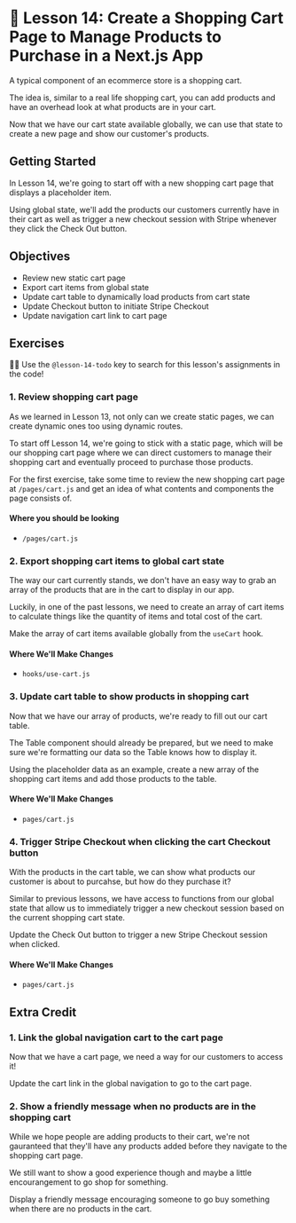 # 📓 Lesson 14: Create a Shopping Cart Page to Manage Products to Purchase in a Next.js App

A typical component of an ecommerce store is a shopping cart.

The idea is, similar to a real life shopping cart, you can add products and have an overhead look at what products are in your cart.

Now that we have our cart state available globally, we can use that state to create a new page and show our customer's products.

## Getting Started

In Lesson 14, we're going to start off with a new shopping cart page that displays a placeholder item.

Using global state, we'll add the products our customers currently have in their cart as well as trigger a new checkout session with Stripe whenever they click the Check Out button.

## Objectives
* Review new static cart page
* Export cart items from global state
* Update cart table to dynamically load products from cart state
* Update Checkout button to initiate Stripe Checkout
* Update navigation cart link to cart page

## Exercises

🕵️‍♂️ Use the `@lesson-14-todo` key to search for this lesson's assignments in the code!

### 1. Review shopping cart page

As we learned in Lesson 13, not only can we create static pages, we can create dynamic ones too using dynamic routes.

To start off Lesson 14, we're going to stick with a static page, which will be our shopping cart page where we can direct customers to manage their shopping cart and eventually proceed to purchase those products.

For the first exercise, take some time to review the new shopping cart page at `/pages/cart.js` and get an idea of what contents and components the page consists of.

#### Where you should be looking
* `/pages/cart.js`

### 2. Export shopping cart items to global cart state

The way our cart currently stands, we don't have an easy way to grab an array of the products that are in the cart to display in our app.

Luckily, in one of the past lessons, we need to create an array of cart items to calculate things like the quantity of items and total cost of the cart.

Make the array of cart items available globally from the `useCart` hook.

#### Where We'll Make Changes
* `hooks/use-cart.js`

### 3. Update cart table to show products in shopping cart

Now that we have our array of products, we're ready to fill out our cart table.

The Table component should already be prepared, but we need to make sure we're formatting our data so the Table knows how to display it.

Using the placeholder data as an example, create a new array of the shopping cart items and add those products to the table.

#### Where We'll Make Changes
* `pages/cart.js`

### 4. Trigger Stripe Checkout when clicking the cart Checkout button

With the products in the cart table, we can show what products our customer is about to purcahse, but how do they purchase it?

Similar to previous lessons, we have access to functions from our  global state that allow us to immediately trigger a new checkout session based on the current shopping cart state.

Update the Check Out button to trigger a new Stripe Checkout session when clicked.

#### Where We'll Make Changes
* `pages/cart.js`

## Extra Credit

### 1. Link the global navigation cart to the cart page

Now that we have a cart page, we need a way for our customers to access it!

Update the cart link in the global navigation to go to the cart page.

### 2. Show a friendly message when no products are in the shopping cart

While we hope people are adding products to their cart, we're not gauranteed that they'll have any products added before they navigate to the shopping cart page.

We still want to show a good experience though and maybe a little encourangement to go shop for something.

Display a friendly message encouraging someone to go buy something when there are no products in the cart.